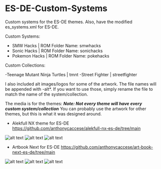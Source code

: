 # ES-DE-Custom-Systems
Custom systems for the ES-DE themes. Also, have the modified es_systems.xml for ES-DE.


Custom Systems:

- SMW Hacks | ROM Folder Name: smwhacks
- Sonic Hacks | ROM Folder Name: sonichacks
- Pokemon Hacks | ROM Folder Name: pokehacks

Custom Collections:

-Teenage Mutant Ninja Turtles | tmnt
-Street Fighter | streetfighter



I also included alt images/logos for some of the artwork. The file names will be appended with -alt*. If you want to use those, simply rename the file to match the name of the system/collection.

The media is for the themes:
***Note: Not every theme will have every custom system/collection***
You can probably use the artwork for other themes, but this is what it was designed around.

- Alekfull NX theme for ES-DE 
https://github.com/anthonycaccese/alekfull-nx-es-de/tree/main

![alt text](https://github.com/TheExcitedTech/ES-DE-Custom-Systems/blob/main/Examples/Alekful%201.png)
![alt text](https://github.com/TheExcitedTech/ES-DE-Custom-Systems/blob/main/Examples/Alekful%202.png)
![alt text](https://github.com/TheExcitedTech/ES-DE-Custom-Systems/blob/main/Examples/Alekful%203.png)

- Artbook Next for ES-DE
https://github.com/anthonycaccese/art-book-next-es-de/tree/main

![alt text](https://github.com/TheExcitedTech/ES-DE-Custom-Systems/blob/main/Examples/Artbook%201.png)
![alt text](https://github.com/TheExcitedTech/ES-DE-Custom-Systems/blob/main/Examples/Artbook%202.png)
![alt text](https://github.com/TheExcitedTech/ES-DE-Custom-Systems/blob/main/Examples/Artbook%203.png)

